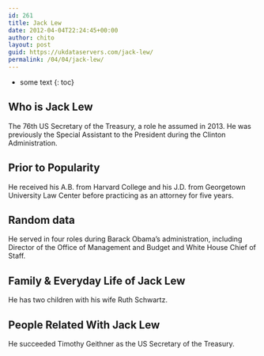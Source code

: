 ```yaml
---
id: 261
title: Jack Lew
date: 2012-04-04T22:24:45+00:00
author: chito
layout: post
guid: https://ukdataservers.com/jack-lew/
permalink: /04/04/jack-lew/
---
```


* some text
{: toc}


## Who is  Jack Lew
                  
                  
                  
The 76th US Secretary of the Treasury, a role he assumed in 2013. He was previously the Special Assistant to the President during the Clinton Administration.
                  
                
                
                
## Prior to Popularity 
                  
                  
                  
He received his A.B. from Harvard College and his J.D. from Georgetown University Law Center before practicing as an attorney for five years.
                  
                
                
                
## Random data 
                  
                  
                  
He served in four roles during Barack Obama&#8217;s administration, including Director of the Office of Management and Budget and White House Chief of Staff.
                  
                
                
                
## Family & Everyday Life of Jack Lew
                  
                  
                  
He has two children with his wife Ruth Schwartz.
                  
                
                
                
## People Related With  Jack Lew
                  
                  
                  
He succeeded Timothy Geithner as the US Secretary of the Treasury.
                  
                
              
            
          
          
          
    
    
  
